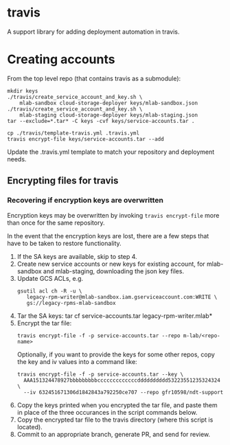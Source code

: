 # travis
A support library for adding deployment automation in travis.

# Creating accounts

From the top level repo (that contains travis as a submodule):

```
mkdir keys
./travis/create_service_account_and_key.sh \
    mlab-sandbox cloud-storage-deployer keys/mlab-sandbox.json
./travis/create_service_account_and_key.sh \
    mlab-staging cloud-storage-deployer keys/mlab-staging.json
tar --exclude=*.tar* -C keys -cvf keys/service-accounts.tar .

cp ./travis/template-travis.yml .travis.yml
travis encrypt-file keys/service-accounts.tar --add
```

Update the .travis.yml template to match your repository and deployment needs.

## Encrypting files for travis

### Recovering if encryption keys are overwritten

Encryption keys may be overwritten by invoking `travis encrypt-file` more than
once for the same repository.

In the event that the encryption keys are lost, there are a few
steps that have to be taken to restore functionality.

 1. If the SA keys are available, skip to step 4.
 2. Create new service accounts or new keys for existing account, for
    mlab-sandbox and mlab-staging, downloading the json key files.
 3. Update GCS ACLs, e.g.
    ```
    gsutil acl ch -R -u \
       legacy-rpm-writer@mlab-sandbox.iam.gserviceaccount.com:WRITE \
       gs://legacy-rpms-mlab-sandbox
    ```
 4. Tar the SA keys:
    tar cf service-accounts.tar legacy-rpm-writer.mlab*
 5. Encrypt the tar file:
    ```
    travis encrypt-file -f -p service-accounts.tar --repo m-lab/<repo-name>
    ```
    Optionally, if you want to provide the keys for some other repos,
    copy the key and iv values into a command like:
    ```
    travis encrypt-file -f -p service-accounts.tar --key \
      AAA151324478927bbbbbbbbbcccccccccccccdddddddddd53223551235324324 \
      --iv 632451671306d1842843a792250ce707 --repo gfr10598/ndt-support
    ```
 6. Copy the keys printed when you encrypted the tar file,
    and paste them in place of the three occurances in the script
    commands below.
 7. Copy the encrypted tar file to the travis directory (where
    this script is located).
 8. Commit to an appropriate branch, generate PR, and send for review.
